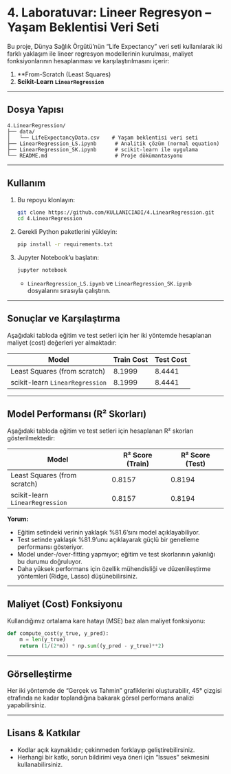 # 4. Laboratuvar: Lineer Regresyon – Yaşam Beklentisi Veri Seti

Bu proje, Dünya Sağlık Örgütü’nün “Life Expectancy” veri seti kullanılarak iki farklı yaklaşım ile lineer regresyon modellerinin kurulması, maliyet fonksiyonlarının hesaplanması ve karşılaştırılmasını içerir:

1. **From-Scratch (Least Squares)  
2. **Scikit-Learn `LinearRegression`**

---

## Dosya Yapısı

```
4.LinearRegression/
├── data/
│   └── LifeExpectancyData.csv    # Yaşam beklentisi veri seti
├── LinearRegression_LS.ipynb      # Analitik çözüm (normal equation)
├── LinearRegression_SK.ipynb      # scikit-learn ile uygulama
└── README.md                      # Proje dökümantasyonu
```

---

## Kullanım

1. Bu repoyu klonlayın:
   ```bash
   git clone https://github.com/KULLANICIADI/4.LinearRegression.git
   cd 4.LinearRegression
   ```

2. Gerekli Python paketlerini yükleyin:
   ```bash
   pip install -r requirements.txt
   ```

3. Jupyter Notebook’u başlatın:
   ```bash
   jupyter notebook
   ```
   - `LinearRegression_LS.ipynb` ve `LinearRegression_SK.ipynb` dosyalarını sırasıyla çalıştırın.

---

## Sonuçlar ve Karşılaştırma

Aşağıdaki tabloda eğitim ve test setleri için her iki yöntemde hesaplanan maliyet (cost) değerleri yer almaktadır:

| Model                                | Train Cost | Test Cost  |
|--------------------------------------|------------|------------|
| Least Squares (from scratch)         | 8.1999     | 8.4441     |
| scikit-learn `LinearRegression`      | 8.1999     | 8.4441     |

---

## Model Performansı (R² Skorları)

Aşağıdaki tabloda eğitim ve test setleri için hesaplanan R² skorları gösterilmektedir:

| Model                                | R² Score (Train) | R² Score (Test) |
|--------------------------------------|------------------|-----------------|
| Least Squares (from scratch)         | 0.8157           | 0.8194          |
| scikit-learn `LinearRegression`      | 0.8157           | 0.8194          |

**Yorum:**
- Eğitim setindeki verinin yaklaşık %81.6’sını model açıklayabiliyor.
- Test setinde yaklaşık %81.9’unu açıklayarak güçlü bir genelleme performansı gösteriyor.
- Model under-/over-fitting yapmıyor; eğitim ve test skorlarının yakınlığı bu durumu doğruluyor.
- Daha yüksek performans için özellik mühendisliği ve düzenlileştirme yöntemleri (Ridge, Lasso) düşünebilirsiniz.

---

## Maliyet (Cost) Fonksiyonu

Kullandığımız ortalama kare hatayı (MSE) baz alan maliyet fonksiyonu:

```python
def compute_cost(y_true, y_pred):
    m = len(y_true)
    return (1/(2*m)) * np.sum((y_pred - y_true)**2)
```

---

## Görselleştirme

Her iki yöntemde de “Gerçek vs Tahmin” grafiklerini oluşturabilir, 45° çizgisi etrafında ne kadar toplandığına bakarak görsel performans analizi yapabilirsiniz.

---

## Lisans & Katkılar

- Kodlar açık kaynaklıdır; çekinmeden forklayıp geliştirebilirsiniz.  
- Herhangi bir katkı, sorun bildirimi veya öneri için “Issues” sekmesini kullanabilirsiniz.
